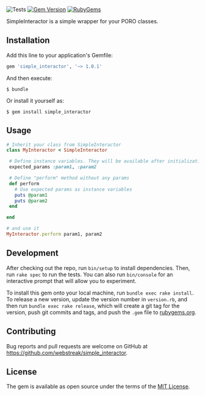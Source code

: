 ![Tests](https://github.com/webstreak/simple_interactor/actions/workflows/ci.yml/badge.svg)
[![Gem Version](https://badge.fury.io/rb/simple_interactor.svg)](https://badge.fury.io/rb/simple_interactor)
[![RubyGems](http://img.shields.io/gem/dt/edmunds_api.svg?style=flat)](http://rubygems.org/gems/edmunds_api)

SimpleInteractor is a simple wrapper for your PORO classes.

## Installation

Add this line to your application's Gemfile:

```ruby
gem 'simple_interactor', '~> 1.0.1'
```

And then execute:

    $ bundle

Or install it yourself as:

    $ gem install simple_interactor

## Usage

```ruby
# Inherit your class from SimpleInteractor
class MyInteractor < SimpleInteractor

 # Define instance variables. They will be available after initialization
 expected_params :param1, :param2

 # Define "perform" method without any params
 def perform
   # Use expected params as instance variables
   puts @param1
   puts @param2
 end

end

# and use it
MyInteractor.perform param1, param2
```

## Development

After checking out the repo, run `bin/setup` to install dependencies. Then, run `rake spec` to run the tests. You can also run `bin/console` for an interactive prompt that will allow you to experiment.

To install this gem onto your local machine, run `bundle exec rake install`. To release a new version, update the version number in `version.rb`, and then run `bundle exec rake release`, which will create a git tag for the version, push git commits and tags, and push the `.gem` file to [rubygems.org](https://rubygems.org).

## Contributing

Bug reports and pull requests are welcome on GitHub at https://github.com/webstreak/simple_interactor.


## License

The gem is available as open source under the terms of the [MIT License](http://opensource.org/licenses/MIT).
